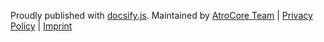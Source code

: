 Proudly published with [docsify.js](https://docsify.js.org/). Maintained by [AtroCore Team](https://atrocore.com/) | [Privacy Policy](https://atrocore.com/privacy-policy) | [Imprint](https://atrocore.com/imprint)
 